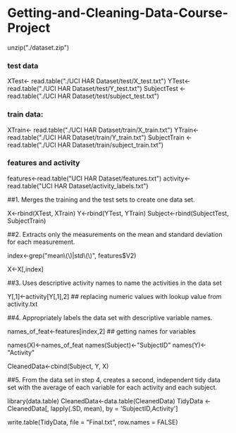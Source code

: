 # Getting-and-Cleaning-Data-Course-Project

unzip("./dataset.zip")

### test data
XTest<- read.table("./UCI HAR Dataset/test/X_test.txt")
YTest<- read.table("./UCI HAR Dataset/test/Y_test.txt")
SubjectTest <-read.table("./UCI HAR Dataset/test/subject_test.txt")

### train data:
XTrain<- read.table("./UCI HAR Dataset/train/X_train.txt")
YTrain<- read.table("./UCI HAR Dataset/train/Y_train.txt")
SubjectTrain <-read.table("./UCI HAR Dataset/train/subject_train.txt")

### features and activity
features<-read.table("UCI HAR Dataset/features.txt")
activity<-read.table("UCI HAR Dataset/activity_labels.txt")


##1. Merges the training and the test sets to create one data set.

X<-rbind(XTest, XTrain)
Y<-rbind(YTest, YTrain)
Subject<-rbind(SubjectTest, SubjectTrain)

##2. Extracts only the measurements on the mean and standard deviation for each measurement.

index<-grep("mean\\(\\)|std\\(\\)", features$V2)

X<-X[,index]

##3. Uses descriptive activity names to name the activities in the data set

Y[,1]<-activity[Y[,1],2] ## replacing numeric values with lookup value from activity.txt


##4. Appropriately labels the data set with descriptive variable names.

names_of_feat<-features[index,2] ## getting names for variables

names(X)<-names_of_feat
names(Subject)<-"SubjectID"
names(Y)<-"Activity"

CleanedData<-cbind(Subject, Y, X)

##5. From the data set in step 4, creates a second, independent tidy data set with the average of each variable for each activity and each subject.

library(data.table)
CleanedData<-data.table(CleanedData)
TidyData <- CleanedData[, lapply(.SD, mean), by = 'SubjectID,Activity']

write.table(TidyData, file = "Final.txt", row.names = FALSE)
